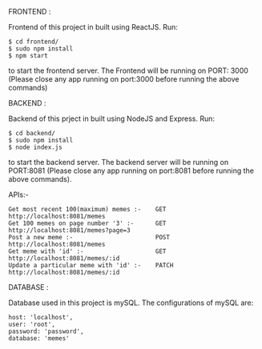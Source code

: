 FRONTEND :

Frontend of this project in built using ReactJS.
Run:

    $ cd frontend/
    $ sudo npm install
    $ npm start
to start the frontend server.
The Frontend will be running on PORT: 3000 (Please close any app running on port:3000 before running the above commands)



BACKEND :

Backend of this prject in built using NodeJS and Express.
Run:

    $ cd backend/
    $ sudo npm install
    $ node index.js
to start the backend server.
The backend server will be running on PORT:8081 (Please close any app running on port:8081 before running the above commands).

APIs:-

    Get most recent 100(maximum) memes :-    GET http://localhost:8081/memes
    Get 100 memes on page number '3' :-      GET http://localhost:8081/memes?page=3
    Post a new meme :-                       POST http://localhost:8081/memes
    Get meme with 'id' :-                    GET http://localhost:8081/memes/:id
    Update a particular meme with 'id' :-    PATCH http://localhost:8081/memes/:id



DATABASE :

Database used in this project is mySQL.
The configurations of mySQL are:

    host: 'localhost',
    user: 'root',
    password: 'password',
    database: 'memes'
    

